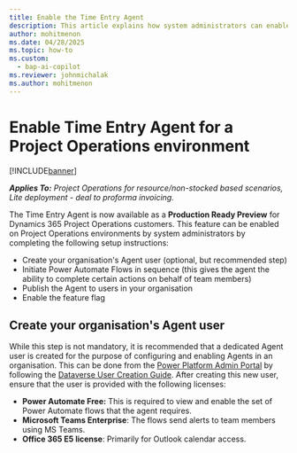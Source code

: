 ```yaml
---
title: Enable the Time Entry Agent 
description: This article explains how system administrators can enable the Time Entry Agent on one or more environments in their organisation.
author: mohitmenon
ms.date: 04/28/2025
ms.topic: how-to
ms.custom: 
  - bap-ai-copilot 
ms.reviewer: johnmichalak
ms.author: mohitmenon
---
```


# Enable Time Entry Agent for a Project Operations environment

[!INCLUDE[banner](../includes/banner.md)]

_**Applies To:** Project Operations for resource/non-stocked based scenarios, Lite deployment - deal to proforma invoicing._

The Time Entry Agent is now available as a **Production Ready Preview** for Dynamics 365 Project Operations customers. This feature can be enabled on Project Operations environments by system administrators by completing the following setup instructions:
- Create your organisation's Agent user (optional, but recommended step)
- Initiate Power Automate Flows in sequence (this gives the agent the ability to complete certain actions on behalf of team members)
- Publish the Agent to users in your organisation
- Enable the feature flag 


## Create your organisation's Agent user

While this step is not mandatory, it is recommended that a dedicated Agent user is created for the purpose of configuring and enabling Agents in an organisation. This can be done from the [Power Platform Admin Portal](https://admin.powerplatform.microsoft.com/) by following the [Dataverse User Creation Guide](https://learn.microsoft.com/en-us/power-platform/admin/create-users).
After creating this new user, ensure that the user is provided with the following licenses:
- **Power Automate Free:** This is required to view and enable the set of Power Automate flows that the agent requires.
- **Microsoft Teams Enterprise**: The flows send alerts to team members using MS Teams.
- **Office 365 E5 license**: Primarily for Outlook calendar access.

